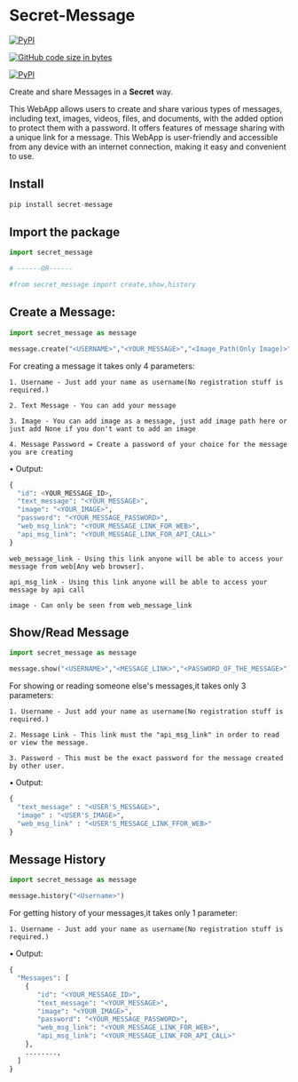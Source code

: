 # Secret-Message 
[![PyPI](https://img.shields.io/pypi/v/secret-message?color=blueviolet&label=Web-version%20&logo=appveyor&style=plastic)](https://secret-msg.onrender.com/)

[![GitHub code size in bytes](https://img.shields.io/github/languages/code-size/PurpleBird7613/secret_msg?color=inactive&label=GitHub)](https://github.com/PurpleBird7613/secret_msg)

[![PyPI](https://img.shields.io/pypi/v/secret-message?color=blue&label=python-package&style=plastic)](https://pypi.org/project/secret-message/)

Create and share Messages in a  **Secret** way.

This WebApp allows users to create and share various types of messages, including text, images, videos, files, and documents, with the added option to protect them with a password. It offers features of message sharing with a unique link for a message. This WebApp is user-friendly and accessible from any device with an internet connection, making it easy and convenient to use.

## Install
```python
pip install secret-message
```

## Import the package
```python
import secret_message

# ------OR------

#from secret_message import create,show,history
```

## Create a Message:
```python
import secret_message as message 

message.create("<USERNAME>","<YOUR_MESSAGE>","<Image_Path(Only Image)>" or None,"<PASSWORD_FOR_THE_MESSAGE>")
```
For creating a message it takes only 4 parameters:
```
1. Username - Just add your name as username(No registration stuff is required.)
	
2. Text Message - You can add your message

3. Image - You can add image as a message, just add image path here or just add None if you don't want to add an image
	
4. Message Password = Create a password of your choice for the message you are creating 
```

• Output:
```python
{
  "id": <YOUR_MESSAGE_ID>,
  "text_message": "<YOUR_MESSAGE>",
  "image": "<YOUR_IMAGE>",
  "password": "<YOUR_MESSAGE_PASSWORD>",
  "web_msg_link": "<YOUR_MESSAGE_LINK_FOR_WEB>",
  "api_msg_link": "<YOUR_MESSAGE_LINK_FOR_API_CALL>"  
}
```
```
web_message_link - Using this link anyone will be able to access your message from web[Any web browser].

api_msg_link - Using this link anyone will be able to access your message by api call 

image - Can only be seen from web_message_link
```

## Show/Read Message
```python
import secret_message as message

message.show("<USERNAME>","<MESSAGE_LINK>","<PASSWORD_OF_THE_MESSAGE>")
```
For showing or reading someone else's messages,it takes only 3 parameters:
```
1. Username - Just add your name as username(No registration stuff is required.)
	
2. Message Link - This link must the "api_msg_link" in order to read or view the message.
	
3. Password - This must be the exact password for the message created by other user.
```
	
• Output:
```python
{
  "text_message" : "<USER'S_MESSAGE>",
  "image" : "<USER'S_IMAGE>",
  "web_msg_link" : "<USER'S_MESSAGE_LINK_FFOR_WEB>"
}
```

## Message History 
```python
import secret_message as message

message.history("<Username>")
```
For getting history of your messages,it takes only 1 parameter:
```
1. Username - Just add your name as username(No registration stuff is required.)
```

• Output:
```python
{
  "Messages": [
  	{
  	   "id": "<YOUR_MESSAGE_ID>",
  	   "text_message": "<YOUR_MESSAGE>",
  	   "image": "<YOUR_IMAGE>",
  	   "password": "<YOUR_MESSAGE_PASSWORD>",
  	   "web_msg_link": "<YOUR_MESSAGE_LINK_FOR_WEB>",
  	   "api_msg_link": "<YOUR_MESSAGE_LINK_FOR_API_CALL>" 
  	},
  	........,
  ]
}
```
